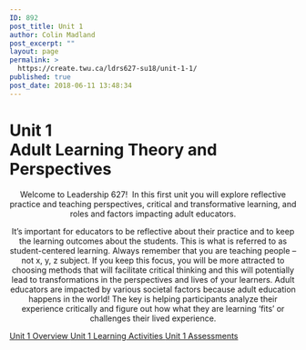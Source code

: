 ```yaml
---
ID: 892
post_title: Unit 1
author: Colin Madland
post_excerpt: ""
layout: page
permalink: >
  https://create.twu.ca/ldrs627-su18/unit-1-1/
published: true
post_date: 2018-06-11 13:48:34
---
```

<!--themify_builder_static-->

<h1>Unit 1<br />Adult Learning Theory and Perspectives</h1>

<p style="text-align: center">Welcome to Leadership 627!  In this first unit you will explore reflective practice and teaching perspectives, critical and transformative learning, and roles and factors impacting adult educators.</p>

<p style="text-align: center">It&#8217;s important for educators to be reflective about their practice and to keep the learning outcomes about the students. This is what is referred to as student-centered learning. Always remember that you are teaching people &#8211; not x, y, z subject. If you keep this focus, you will be more attracted to choosing methods that will facilitate critical thinking and this will potentially lead to transformations in the perspectives and lives of your learners. Adult educators are impacted by various societal factors because adult education happens in the world! The key is helping participants analyze their experience critically and figure out how what they are learning &#8216;fits&#8217; or challenges their lived experience.</p>

<a href="https://create.twu.ca/ldrs627-su18/unit-1-overview/"> Unit 1 Overview </a> <a href="https://create.twu.ca/ldrs627-su18/unit-1-topic-1/"> Unit 1 Learning Activities </a> <a href="https://create.twu.ca/ldrs627-su18/unit-1-topic-2/"> Unit 1 Assessments </a><!--/themify_builder_static-->